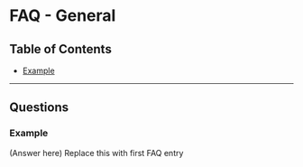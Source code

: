 # FAQ - General

## Table of Contents
- [Example](#Example)

---

## Questions

### Example
(Answer here)
Replace this with first FAQ entry
